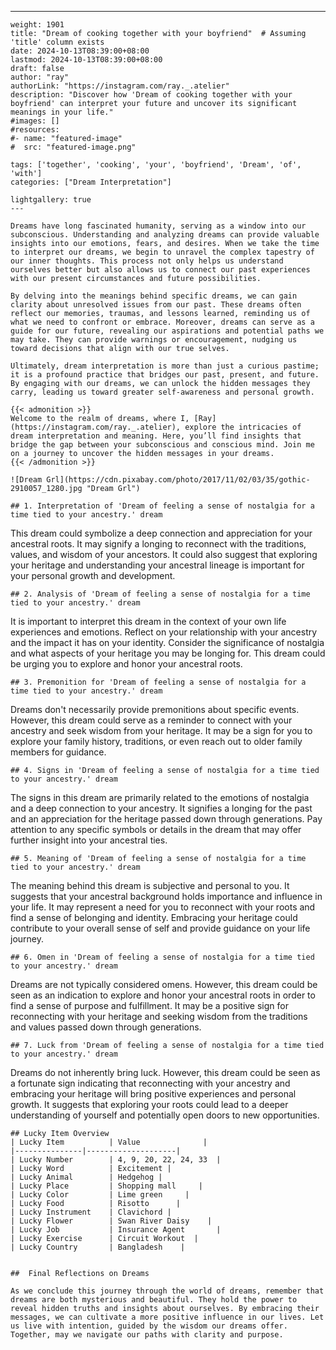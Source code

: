 ---
    weight: 1901
    title: "Dream of cooking together with your boyfriend"  # Assuming 'title' column exists
    date: 2024-10-13T08:39:00+08:00
    lastmod: 2024-10-13T08:39:00+08:00
    draft: false
    author: "ray"
    authorLink: "https://instagram.com/ray._.atelier"
    description: "Discover how 'Dream of cooking together with your boyfriend' can interpret your future and uncover its significant meanings in your life."
    #images: []
    #resources:
    #- name: "featured-image"
    #  src: "featured-image.png"
    
    tags: ['together', 'cooking', 'your', 'boyfriend', 'Dream', 'of', 'with']
    categories: ["Dream Interpretation"]
    
    lightgallery: true
    ---
    
    Dreams have long fascinated humanity, serving as a window into our subconscious. Understanding and analyzing dreams can provide valuable insights into our emotions, fears, and desires. When we take the time to interpret our dreams, we begin to unravel the complex tapestry of our inner thoughts. This process not only helps us understand ourselves better but also allows us to connect our past experiences with our present circumstances and future possibilities.
    
    By delving into the meanings behind specific dreams, we can gain clarity about unresolved issues from our past. These dreams often reflect our memories, traumas, and lessons learned, reminding us of what we need to confront or embrace. Moreover, dreams can serve as a guide for our future, revealing our aspirations and potential paths we may take. They can provide warnings or encouragement, nudging us toward decisions that align with our true selves.
    
    Ultimately, dream interpretation is more than just a curious pastime; it is a profound practice that bridges our past, present, and future. By engaging with our dreams, we can unlock the hidden messages they carry, leading us toward greater self-awareness and personal growth.
    
    {{< admonition >}}
    Welcome to the realm of dreams, where I, [Ray](https://instagram.com/ray._.atelier), explore the intricacies of dream interpretation and meaning. Here, you’ll find insights that bridge the gap between your subconscious and conscious mind. Join me on a journey to uncover the hidden messages in your dreams.
    {{< /admonition >}}
    
    ![Dream Grl](https://cdn.pixabay.com/photo/2017/11/02/03/35/gothic-2910057_1280.jpg "Dream Grl")
    
    ## 1. Interpretation of 'Dream of feeling a sense of nostalgia for a time tied to your ancestry.' dream
    
This dream could symbolize a deep connection and appreciation for your ancestral roots. It may signify a longing to reconnect with the traditions, values, and wisdom of your ancestors. It could also suggest that exploring your heritage and understanding your ancestral lineage is important for your personal growth and development.
    
    ## 2. Analysis of 'Dream of feeling a sense of nostalgia for a time tied to your ancestry.' dream
    
It is important to interpret this dream in the context of your own life experiences and emotions. Reflect on your relationship with your ancestry and the impact it has on your identity. Consider the significance of nostalgia and what aspects of your heritage you may be longing for. This dream could be urging you to explore and honor your ancestral roots.
    
    ## 3. Premonition for 'Dream of feeling a sense of nostalgia for a time tied to your ancestry.' dream
    
Dreams don't necessarily provide premonitions about specific events. However, this dream could serve as a reminder to connect with your ancestry and seek wisdom from your heritage. It may be a sign for you to explore your family history, traditions, or even reach out to older family members for guidance.
    
    ## 4. Signs in 'Dream of feeling a sense of nostalgia for a time tied to your ancestry.' dream
    
The signs in this dream are primarily related to the emotions of nostalgia and a deep connection to your ancestry. It signifies a longing for the past and an appreciation for the heritage passed down through generations. Pay attention to any specific symbols or details in the dream that may offer further insight into your ancestral ties.
    
    ## 5. Meaning of 'Dream of feeling a sense of nostalgia for a time tied to your ancestry.' dream
    
The meaning behind this dream is subjective and personal to you. It suggests that your ancestral background holds importance and influence in your life. It may represent a need for you to reconnect with your roots and find a sense of belonging and identity. Embracing your heritage could contribute to your overall sense of self and provide guidance on your life journey.
    
    ## 6. Omen in 'Dream of feeling a sense of nostalgia for a time tied to your ancestry.' dream
    
Dreams are not typically considered omens. However, this dream could be seen as an indication to explore and honor your ancestral roots in order to find a sense of purpose and fulfillment. It may be a positive sign for reconnecting with your heritage and seeking wisdom from the traditions and values passed down through generations.
    
    ## 7. Luck from 'Dream of feeling a sense of nostalgia for a time tied to your ancestry.' dream
    
Dreams do not inherently bring luck. However, this dream could be seen as a fortunate sign indicating that reconnecting with your ancestry and embracing your heritage will bring positive experiences and personal growth. It suggests that exploring your roots could lead to a deeper understanding of yourself and potentially open doors to new opportunities.
    
    ## Lucky Item Overview
    | Lucky Item          | Value              |
    |---------------|--------------------|
    | Lucky Number        | 4, 9, 20, 22, 24, 33  |
    | Lucky Word          | Excitement |
    | Lucky Animal        | Hedgehog |
    | Lucky Place         | Shopping mall     |
    | Lucky Color         | Lime green     |
    | Lucky Food          | Risotto      |
    | Lucky Instrument    | Clavichord |
    | Lucky Flower        | Swan River Daisy    |
    | Lucky Job           | Insurance Agent       |
    | Lucky Exercise      | Circuit Workout  |
    | Lucky Country       | Bangladesh    |
    
    
    ##  Final Reflections on Dreams
    
    As we conclude this journey through the world of dreams, remember that dreams are both mysterious and beautiful. They hold the power to reveal hidden truths and insights about ourselves. By embracing their messages, we can cultivate a more positive influence in our lives. Let us live with intention, guided by the wisdom our dreams offer. Together, may we navigate our paths with clarity and purpose.
    